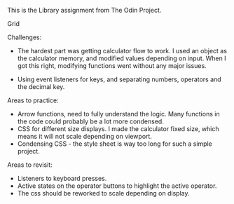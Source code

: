 This is the Library assignment from The Odin Project. 

Grid

Challenges:
- The hardest part was getting calculator flow to work. I used an object as the calculator memory, 
and modified values depending on input. When I got this right, modifying
functions went without any major issues. 

- Using event listeners for keys, and separating numbers, operators
and the decimal key.

Areas to practice:
- Arrow functions, need to fully understand the logic. Many functions in the 
code could probably be a lot more condensed.
- CSS for different size displays. I made the calculator fixed size, which means
it will not scale depending on viewport. 
- Condensing CSS - the style sheet is way too long for such a simple project.

Areas to revisit:
- Listeners to keyboard presses. 
- Active states on the operator buttons to highlight
the active operator. 
- The css should be reworked to scale depending on display.
